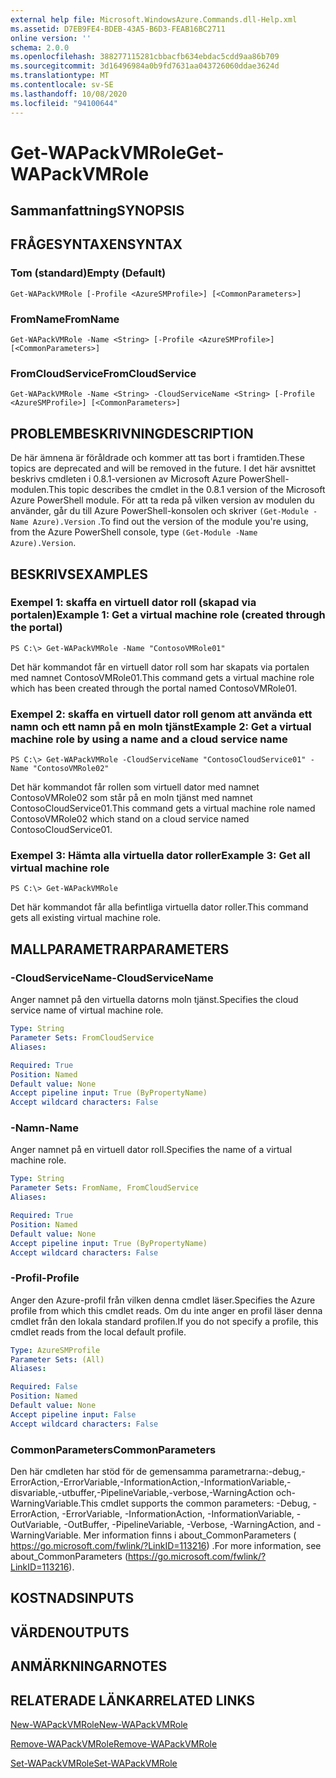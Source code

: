 ```yaml
---
external help file: Microsoft.WindowsAzure.Commands.dll-Help.xml
ms.assetid: D7EB9FE4-BDEB-43A5-B6D3-FEAB16BC2711
online version: ''
schema: 2.0.0
ms.openlocfilehash: 388277115281cbbacfb634ebdac5cdd9aa86b709
ms.sourcegitcommit: 3d16496984a0b9fd7631aa043726060ddae3624d
ms.translationtype: MT
ms.contentlocale: sv-SE
ms.lasthandoff: 10/08/2020
ms.locfileid: "94100644"
---
```

# <span data-ttu-id="0a7f1-101">Get-WAPackVMRole</span><span class="sxs-lookup"><span data-stu-id="0a7f1-101">Get-WAPackVMRole</span></span>

## <span data-ttu-id="0a7f1-102">Sammanfattning</span><span class="sxs-lookup"><span data-stu-id="0a7f1-102">SYNOPSIS</span></span>

## <span data-ttu-id="0a7f1-103">FRÅGESYNTAXEN</span><span class="sxs-lookup"><span data-stu-id="0a7f1-103">SYNTAX</span></span>

### <span data-ttu-id="0a7f1-104">Tom (standard)</span><span class="sxs-lookup"><span data-stu-id="0a7f1-104">Empty (Default)</span></span>
```
Get-WAPackVMRole [-Profile <AzureSMProfile>] [<CommonParameters>]
```

### <span data-ttu-id="0a7f1-105">FromName</span><span class="sxs-lookup"><span data-stu-id="0a7f1-105">FromName</span></span>
```
Get-WAPackVMRole -Name <String> [-Profile <AzureSMProfile>] [<CommonParameters>]
```

### <span data-ttu-id="0a7f1-106">FromCloudService</span><span class="sxs-lookup"><span data-stu-id="0a7f1-106">FromCloudService</span></span>
```
Get-WAPackVMRole -Name <String> -CloudServiceName <String> [-Profile <AzureSMProfile>] [<CommonParameters>]
```

## <span data-ttu-id="0a7f1-107">PROBLEMBESKRIVNING</span><span class="sxs-lookup"><span data-stu-id="0a7f1-107">DESCRIPTION</span></span>
<span data-ttu-id="0a7f1-108">De här ämnena är föråldrade och kommer att tas bort i framtiden.</span><span class="sxs-lookup"><span data-stu-id="0a7f1-108">These topics are deprecated and will be removed in the future.</span></span>
<span data-ttu-id="0a7f1-109">I det här avsnittet beskrivs cmdleten i 0.8.1-versionen av Microsoft Azure PowerShell-modulen.</span><span class="sxs-lookup"><span data-stu-id="0a7f1-109">This topic describes the cmdlet in the 0.8.1 version of the Microsoft Azure PowerShell module.</span></span>
<span data-ttu-id="0a7f1-110">För att ta reda på vilken version av modulen du använder, går du till Azure PowerShell-konsolen och skriver `(Get-Module -Name Azure).Version` .</span><span class="sxs-lookup"><span data-stu-id="0a7f1-110">To find out the version of the module you're using, from the Azure PowerShell console, type `(Get-Module -Name Azure).Version`.</span></span>

## <span data-ttu-id="0a7f1-111">BESKRIVS</span><span class="sxs-lookup"><span data-stu-id="0a7f1-111">EXAMPLES</span></span>

### <span data-ttu-id="0a7f1-112">Exempel 1: skaffa en virtuell dator roll (skapad via portalen)</span><span class="sxs-lookup"><span data-stu-id="0a7f1-112">Example 1: Get a virtual machine role (created through the portal)</span></span>
```
PS C:\> Get-WAPackVMRole -Name "ContosoVMRole01"
```

<span data-ttu-id="0a7f1-113">Det här kommandot får en virtuell dator roll som har skapats via portalen med namnet ContosoVMRole01.</span><span class="sxs-lookup"><span data-stu-id="0a7f1-113">This command gets a virtual machine role which has been created through the portal named ContosoVMRole01.</span></span>

### <span data-ttu-id="0a7f1-114">Exempel 2: skaffa en virtuell dator roll genom att använda ett namn och ett namn på en moln tjänst</span><span class="sxs-lookup"><span data-stu-id="0a7f1-114">Example 2: Get a virtual machine role by using a name and a cloud service name</span></span>
```
PS C:\> Get-WAPackVMRole -CloudServiceName "ContosoCloudService01" -Name "ContosoVMRole02"
```

<span data-ttu-id="0a7f1-115">Det här kommandot får rollen som virtuell dator med namnet ContosoVMRole02 som står på en moln tjänst med namnet ContosoCloudService01.</span><span class="sxs-lookup"><span data-stu-id="0a7f1-115">This command gets a virtual machine role named ContosoVMRole02 which stand on a cloud service named ContosoCloudService01.</span></span>

### <span data-ttu-id="0a7f1-116">Exempel 3: Hämta alla virtuella dator roller</span><span class="sxs-lookup"><span data-stu-id="0a7f1-116">Example 3: Get all virtual machine role</span></span>
```
PS C:\> Get-WAPackVMRole
```

<span data-ttu-id="0a7f1-117">Det här kommandot får alla befintliga virtuella dator roller.</span><span class="sxs-lookup"><span data-stu-id="0a7f1-117">This command gets all existing virtual machine role.</span></span>

## <span data-ttu-id="0a7f1-118">MALLPARAMETRAR</span><span class="sxs-lookup"><span data-stu-id="0a7f1-118">PARAMETERS</span></span>

### <span data-ttu-id="0a7f1-119">-CloudServiceName</span><span class="sxs-lookup"><span data-stu-id="0a7f1-119">-CloudServiceName</span></span>
<span data-ttu-id="0a7f1-120">Anger namnet på den virtuella datorns moln tjänst.</span><span class="sxs-lookup"><span data-stu-id="0a7f1-120">Specifies the cloud service name of virtual machine role.</span></span>

```yaml
Type: String
Parameter Sets: FromCloudService
Aliases:

Required: True
Position: Named
Default value: None
Accept pipeline input: True (ByPropertyName)
Accept wildcard characters: False
```

### <span data-ttu-id="0a7f1-121">-Namn</span><span class="sxs-lookup"><span data-stu-id="0a7f1-121">-Name</span></span>
<span data-ttu-id="0a7f1-122">Anger namnet på en virtuell dator roll.</span><span class="sxs-lookup"><span data-stu-id="0a7f1-122">Specifies the name of a virtual machine role.</span></span>

```yaml
Type: String
Parameter Sets: FromName, FromCloudService
Aliases:

Required: True
Position: Named
Default value: None
Accept pipeline input: True (ByPropertyName)
Accept wildcard characters: False
```

### <span data-ttu-id="0a7f1-123">-Profil</span><span class="sxs-lookup"><span data-stu-id="0a7f1-123">-Profile</span></span>
<span data-ttu-id="0a7f1-124">Anger den Azure-profil från vilken denna cmdlet läser.</span><span class="sxs-lookup"><span data-stu-id="0a7f1-124">Specifies the Azure profile from which this cmdlet reads.</span></span>
<span data-ttu-id="0a7f1-125">Om du inte anger en profil läser denna cmdlet från den lokala standard profilen.</span><span class="sxs-lookup"><span data-stu-id="0a7f1-125">If you do not specify a profile, this cmdlet reads from the local default profile.</span></span>

```yaml
Type: AzureSMProfile
Parameter Sets: (All)
Aliases:

Required: False
Position: Named
Default value: None
Accept pipeline input: False
Accept wildcard characters: False
```

### <span data-ttu-id="0a7f1-126">CommonParameters</span><span class="sxs-lookup"><span data-stu-id="0a7f1-126">CommonParameters</span></span>
<span data-ttu-id="0a7f1-127">Den här cmdleten har stöd för de gemensamma parametrarna:-debug,-ErrorAction,-ErrorVariable,-InformationAction,-InformationVariable,-disvariable,-utbuffer,-PipelineVariable,-verbose,-WarningAction och-WarningVariable.</span><span class="sxs-lookup"><span data-stu-id="0a7f1-127">This cmdlet supports the common parameters: -Debug, -ErrorAction, -ErrorVariable, -InformationAction, -InformationVariable, -OutVariable, -OutBuffer, -PipelineVariable, -Verbose, -WarningAction, and -WarningVariable.</span></span> <span data-ttu-id="0a7f1-128">Mer information finns i about_CommonParameters ( https://go.microsoft.com/fwlink/?LinkID=113216) .</span><span class="sxs-lookup"><span data-stu-id="0a7f1-128">For more information, see about_CommonParameters (https://go.microsoft.com/fwlink/?LinkID=113216).</span></span>

## <span data-ttu-id="0a7f1-129">KOSTNADS</span><span class="sxs-lookup"><span data-stu-id="0a7f1-129">INPUTS</span></span>

## <span data-ttu-id="0a7f1-130">VÄRDEN</span><span class="sxs-lookup"><span data-stu-id="0a7f1-130">OUTPUTS</span></span>

## <span data-ttu-id="0a7f1-131">ANMÄRKNINGAR</span><span class="sxs-lookup"><span data-stu-id="0a7f1-131">NOTES</span></span>

## <span data-ttu-id="0a7f1-132">RELATERADE LÄNKAR</span><span class="sxs-lookup"><span data-stu-id="0a7f1-132">RELATED LINKS</span></span>

[<span data-ttu-id="0a7f1-133">New-WAPackVMRole</span><span class="sxs-lookup"><span data-stu-id="0a7f1-133">New-WAPackVMRole</span></span>](./New-WAPackVMRole.md)

[<span data-ttu-id="0a7f1-134">Remove-WAPackVMRole</span><span class="sxs-lookup"><span data-stu-id="0a7f1-134">Remove-WAPackVMRole</span></span>](./Remove-WAPackVMRole.md)

[<span data-ttu-id="0a7f1-135">Set-WAPackVMRole</span><span class="sxs-lookup"><span data-stu-id="0a7f1-135">Set-WAPackVMRole</span></span>](./Set-WAPackVMRole.md)


